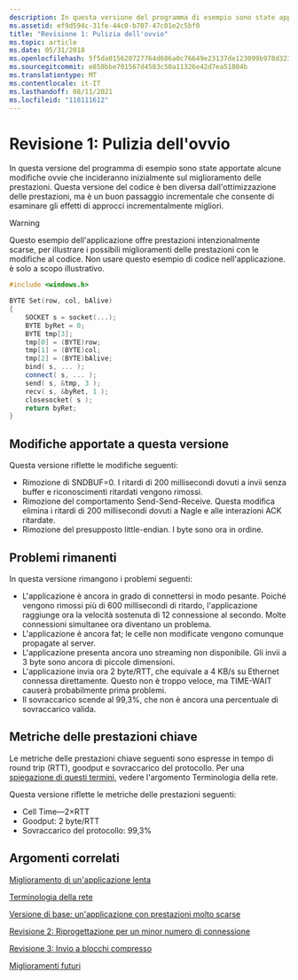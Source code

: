 ```yaml
---
description: In questa versione del programma di esempio sono state apportate alcune modifiche ovvie che incideranno inizialmente sul miglioramento delle prestazioni.
ms.assetid: ef9d594c-31fe-44c0-b707-47c01e2c5bf0
title: "Revisione 1: Pulizia dell'ovvio"
ms.topic: article
ms.date: 05/31/2018
ms.openlocfilehash: 5f5da015620727764d686a0c76649e23137de123099b978d323b94184d4df4bd
ms.sourcegitcommit: e858bbe701567d4583c50a11326e42d7ea51804b
ms.translationtype: MT
ms.contentlocale: it-IT
ms.lasthandoff: 08/11/2021
ms.locfileid: "118111612"
---
```

# <a name="revision-one-cleaning-up-the-obvious"></a>Revisione 1: Pulizia dell'ovvio

In questa versione del programma di esempio sono state apportate alcune modifiche ovvie che incideranno inizialmente sul miglioramento delle prestazioni. Questa versione del codice è ben diversa dall'ottimizzazione delle prestazioni, ma è un buon passaggio incrementale che consente di esaminare gli effetti di approcci incrementalmente migliori.

> [!WARNING]
> Questo esempio dell'applicazione offre prestazioni intenzionalmente scarse, per illustrare i possibili miglioramenti delle prestazioni con le modifiche al codice. Non usare questo esempio di codice nell'applicazione. è solo a scopo illustrativo.

 


```C++
#include <windows.h>

BYTE Set(row, col, bAlive)
{
    SOCKET s = socket(...);
    BYTE byRet = 0;
    BYTE tmp[3];
    tmp[0] = (BYTE)row;
    tmp[1] = (BYTE)col;
    tmp[2] = (BYTE)bAlive;
    bind( s, ... );
    connect( s, ... );
    send( s, &tmp, 3 );
    recv( s, &byRet, 1 );
    closesocket( s );
    return byRet;
}
```



## <a name="changes-in-this-version"></a>Modifiche apportate a questa versione

Questa versione riflette le modifiche seguenti:

-   Rimozione di SNDBUF=0. I ritardi di 200 millisecondi dovuti a invii senza buffer e riconoscimenti ritardati vengono rimossi.
-   Rimozione del comportamento Send-Send-Receive. Questa modifica elimina i ritardi di 200 millisecondi dovuti a Nagle e alle interazioni ACK ritardate.
-   Rimozione del presupposto little-endian. I byte sono ora in ordine.

## <a name="remaining-problems"></a>Problemi rimanenti

In questa versione rimangono i problemi seguenti:

-   L'applicazione è ancora in grado di connettersi in modo pesante. Poiché vengono rimossi più di 600 millisecondi di ritardo, l'applicazione raggiunge ora la velocità sostenuta di 12 connessione al secondo. Molte connessioni simultanee ora diventano un problema.
-   L'applicazione è ancora fat; le celle non modificate vengono comunque propagate al server.
-   L'applicazione presenta ancora uno streaming non disponibile. Gli invii a 3 byte sono ancora di piccole dimensioni.
-   L'applicazione invia ora 2 byte/RTT, che equivale a 4 KB/s su Ethernet connessa direttamente. Questo non è troppo veloce, ma TIME-WAIT causerà probabilmente prima problemi.
-   Il sovraccarico scende al 99,3%, che non è ancora una percentuale di sovraccarico valida.

## <a name="key-performance-metrics"></a>Metriche delle prestazioni chiave

Le metriche delle prestazioni chiave seguenti sono espresse in tempo di round trip (RTT), goodput e sovraccarico del protocollo. Per una [spiegazione di questi termini,](network-terminology-2.md) vedere l'argomento Terminologia della rete.

Questa versione riflette le metriche delle prestazioni seguenti:

-   Cell Time—2×RTT
-   Goodput: 2 byte/RTT
-   Sovraccarico del protocollo: 99,3%

## <a name="related-topics"></a>Argomenti correlati

<dl> <dt>

[Miglioramento di un'applicazione lenta](improving-a-slow-application-2.md)
</dt> <dt>

[Terminologia della rete](network-terminology-2.md)
</dt> <dt>

[Versione di base: un'applicazione con prestazioni molto scarse](the-baseline-version-a-very-poor-performing-application-2.md)
</dt> <dt>

[Revisione 2: Riprogettazione per un minor numero di connessione](revision-2-redesigning-for-fewer-connects-2.md)
</dt> <dt>

[Revisione 3: Invio a blocchi compresso](revision-3-compressed-block-send-2.md)
</dt> <dt>

[Miglioramenti futuri](future-improvements-2.md)
</dt> </dl>

 

 



